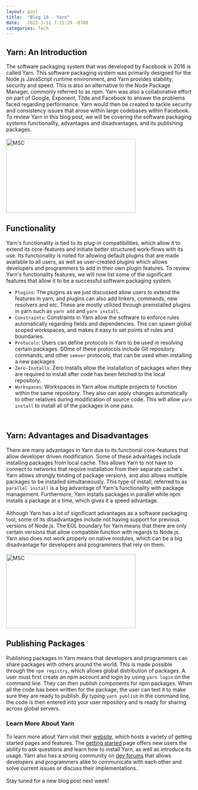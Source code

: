 ```yaml
---
layout: post
title:  "Blog 18 - Yarn"
date:   2022-3-31 7:15:29 -0700
categories: Tech
---
```

## Yarn: An Introduction 
The software packaging system that was developed by Facebook in 2016 is called Yarn. This software packaging system was primarily designed for the Node.js JavaScript runtime environment, and Yarn provides stability, security and speed. This is also an alternative to the Node Package Manager, commonly referred to as npm. Yarn was also a collaborative effort on part of Google, Exponent, Tilde and Facebook to answer the problems faced regarding performance. Yarn would then be created to tackle security and consistency issues that arose within large codebases within Facebook. To review Yarn in this blog post, we will be covering the software packaging systems functionality, advantages and disadvantages, and its publishing packages.
<br/><br/>
<img src="https://classic.yarnpkg.com/assets/og_image.png" alt="MSC" width="350" height="200">
<br/>

## Functionality 
Yarn's functionality is tied to its plug-in compatibilities, which allow it to extend its core-features and initiate better structured work-flows with its use. Its functionality is noted for allowing default plugins that are made available to all users, as well as user-created plugins which allows developers and programmers to add in their own plugin features. To review Yarn's functionality features, we will now list some of the significant features that allow it to be a successful software packaging system.

- `Plugins`: The plugins as we just discussed allow users to extend the features in yarn, and plugins can also add linkers, commands, new resolvers and etc. These are mostly utilized through preinstalled plugins in yarn such as `yarn add` and `yarn install`.
- `Constraints`: Constraints in Yarn allow the software to enforce rules automatically regarding fields and dependencies. This can spawn global scoped workspaces, and makes it easy to set points of rules and boundaries. 
- `Protocols`: Users can define protocols in Yarn to be used in resolving certain packages. SOme of these protocols include Git repository commands, and other `semver` protocols, that can be used when installing a new packages
- `Zero-Installs`: Zero Installs allow the installation of packages when they are required to install after code has been fetched to the local repository.
- `Workspaces`: Workspaces in Yarn allow multiple projects to function within the same repository. They also can apply changes automatically to other relatives during modification of source code. This will allow `yarn install` to install all of the packages in one pass.
<br/>

## Yarn: Advantages and Disadvantages
There are many advantages in Yarn due to its functional core-features that allow developer driven modification. Some of these advantages include installing packages from local cache. This allows Yarn to not have to connect to networks that require installation from their separate cache's. Yarn allows strongly binding of package versions, and also allows multiple packages to be installed simultaneously. This type of install, referred to as `parallel install` is a big advantage of Yarn's functionality with package management. Furthermore, Yarn installs packages in parallel while npm installs a package at a time, which gives it a speed advantage. 
<br/><br/>
Although Yarn has a lot of significant advantages as a software packaging tool, some of its disadvantages include not having support for previous versions of Node.js. The EOL boundary for Yarn means that there are only certain versions that allow compatible function with regards to Node.js. Yarn also does not work properly on native modules, which can be a big disadvantage for developers and programmers that rely on them.
<br/><br/>
<img src="https://phoenixnap.com/kb/wp-content/uploads/2021/11/yarn-vs-npm-03-feature-overview.png" alt="MSC" width="350" height="200">
<br/>

## Publishing Packages
Publishing packages in Yarn means that developers and programmers can share packages with others around the world. This is made possible through the `npm registry`, which allows global distribution of packages. A user must first create an npm account and login by using `yarn login` on the command line. They can then publish components for npm packages. When all the code has been written for the package, the user can test it to make sure they are ready to publish. By typing `yarn publish` in the command line, the code is then entered into your user repository and is ready for sharing across global servers.

### Learn More About Yarn
To learn more about Yarn visit their [website][web-io], which hosts a variety of getting started pages and features. The [getting started][started-io] page offers new users the ability to ask questions and learn how to install Yarn, as well as introduce its usage. Yarn also has a strong community on [dev forums][community-io] that allows developers and programmers alike to communicate with each other and solve current issues or discuss their implementations. 
<br/><br/>
Stay tuned for a new blog post next week!

[web-io]: https://yarnpkg.com/
[started-io]: https://yarnpkg.com/getting-started
[community-io]: https://dev.to/t/yarn
